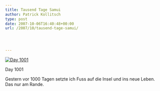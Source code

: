 ```yaml
---
title: Tausend Tage Samui
author: Patrick Kollitsch
type: post
date: 2007-10-06T16:40:48+00:00
url: /2007/10/tausend-tage-samui/




---
```

<div class="flickr">
  <a href="http://www.flickr.com/photos/schreibblogade/1502679495/" title="Day 1001"><img src="//farm3.static.flickr.com/2374/1502679495_15913bbfcc.jpg" alt="Day 1001" /></a></p> 
  
  <p>
    Day 1001
  </p>
</div>

Gestern vor 1000 Tagen setzte ich Fuss auf die Insel und ins neue Leben. Das nur am Rande.